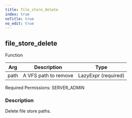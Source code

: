 ```yaml
---
title: file_store_delete
index: true
noTitle: true
no_edit: true
---
```




<div class="vql_item"></div>


## file_store_delete
<span class='vql_type label label-warning pull-right page-header'>Function</span>



<div class="vqlargs"></div>

Arg | Description | Type
----|-------------|-----
path|A VFS path to remove|LazyExpr (required)

Required Permissions: 
<span class="linkcolour label label-success">SERVER_ADMIN</span>

### Description

Delete file store paths.


